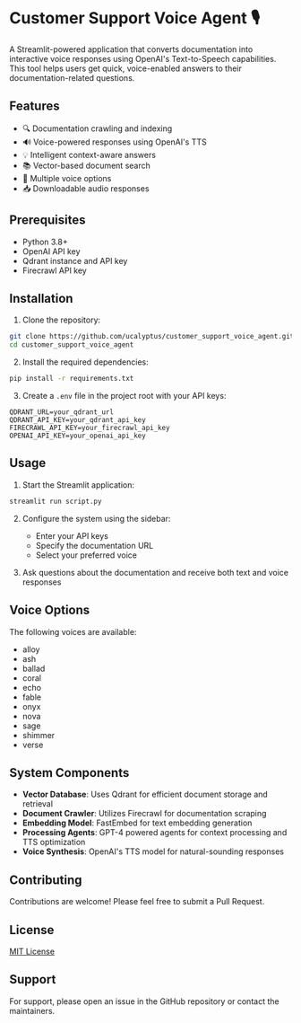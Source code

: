 # Customer Support Voice Agent 🎙️

A Streamlit-powered application that converts documentation into interactive voice responses using OpenAI's Text-to-Speech capabilities. This tool helps users get quick, voice-enabled answers to their documentation-related questions.

## Features

- 🔍 Documentation crawling and indexing
- 🔊 Voice-powered responses using OpenAI's TTS
- 💡 Intelligent context-aware answers
- 📚 Vector-based document search
- 🎯 Multiple voice options
- 📥 Downloadable audio responses

## Prerequisites

- Python 3.8+
- OpenAI API key
- Qdrant instance and API key
- Firecrawl API key

## Installation

1. Clone the repository:
```bash
git clone https://github.com/ucalyptus/customer_support_voice_agent.git
cd customer_support_voice_agent
```

2. Install the required dependencies:
```bash
pip install -r requirements.txt
```

3. Create a `.env` file in the project root with your API keys:
```env
QDRANT_URL=your_qdrant_url
QDRANT_API_KEY=your_qdrant_api_key
FIRECRAWL_API_KEY=your_firecrawl_api_key
OPENAI_API_KEY=your_openai_api_key
```

## Usage

1. Start the Streamlit application:
```bash
streamlit run script.py
```

2. Configure the system using the sidebar:
   - Enter your API keys
   - Specify the documentation URL
   - Select your preferred voice

3. Ask questions about the documentation and receive both text and voice responses

## Voice Options

The following voices are available:
- alloy
- ash
- ballad
- coral
- echo
- fable
- onyx
- nova
- sage
- shimmer
- verse

## System Components

- **Vector Database**: Uses Qdrant for efficient document storage and retrieval
- **Document Crawler**: Utilizes Firecrawl for documentation scraping
- **Embedding Model**: FastEmbed for text embedding generation
- **Processing Agents**: GPT-4 powered agents for context processing and TTS optimization
- **Voice Synthesis**: OpenAI's TTS model for natural-sounding responses

## Contributing

Contributions are welcome! Please feel free to submit a Pull Request.

## License

[MIT License](LICENSE)

## Support

For support, please open an issue in the GitHub repository or contact the maintainers. 